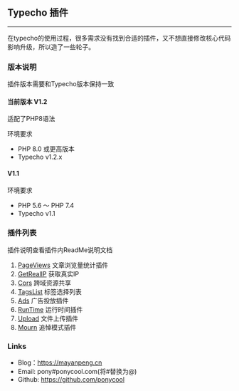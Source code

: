 ## Typecho 插件
---
在typecho的使用过程，很多需求没有找到合适的插件，又不想直接修改核心代码影响升级，所以造了一些轮子。

### 版本说明

插件版本需要和Typecho版本保持一致

#### 当前版本 V1.2

适配了PHP8语法

环境要求

- PHP 8.0 或更高版本
- Typecho v1.2.x

#### V1.1

环境要求

- PHP 5.6 ～ PHP 7.4
- Typecho v1.1

### 插件列表

插件说明查看插件内ReadMe说明文档

1. [PageViews](https://github.com/ponycool/typecho-plugins/tree/master/PageViews) 文章浏览量统计插件
2. [GetRealIP](https://github.com/ponycool/typecho-plugins/tree/master/GetRealIP) 获取真实IP
3. [Cors](https://github.com/ponycool/typecho-plugins/tree/master/Cors) 跨域资源共享
4. [TagsList](https://github.com/ponycool/typecho-plugins/tree/master/TagsList) 标签选择列表
5. [Ads](https://github.com/ponycool/typecho-plugins/tree/master/Ads) 广告投放插件
6. [RunTime](https://github.com/ponycool/typecho-plugins/tree/master/RunTime) 运行时间插件
7. [Upload](https://github.com/ponycool/typecho-plugins/tree/master/Upload) 文件上传插件
8. [Mourn](https://github.com/ponycool/typecho-plugins/tree/master/Mourn) 追悼模式插件

### Links

- Blog：https://mayanpeng.cn
- Email: pony#ponycool.com(将#替换为@)
- Github: https://github.com/ponycool
